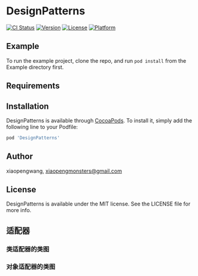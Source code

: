 # DesignPatterns

[![CI Status](https://img.shields.io/travis/xiaopengwang/DesignPatterns.svg?style=flat)](https://travis-ci.org/xiaopengwang/DesignPatterns)
[![Version](https://img.shields.io/cocoapods/v/DesignPatterns.svg?style=flat)](https://cocoapods.org/pods/DesignPatterns)
[![License](https://img.shields.io/cocoapods/l/DesignPatterns.svg?style=flat)](https://cocoapods.org/pods/DesignPatterns)
[![Platform](https://img.shields.io/cocoapods/p/DesignPatterns.svg?style=flat)](https://cocoapods.org/pods/DesignPatterns)

## Example

To run the example project, clone the repo, and run `pod install` from the Example directory first.

## Requirements

## Installation

DesignPatterns is available through [CocoaPods](https://cocoapods.org). To install
it, simply add the following line to your Podfile:

```ruby
pod 'DesignPatterns'
```

## Author

xiaopengwang, xiaopengmonsters@gmail.com

## License

DesignPatterns is available under the MIT license. See the LICENSE file for more info.

## 适配器

### 类适配器的类图

### 对象适配器的类图
